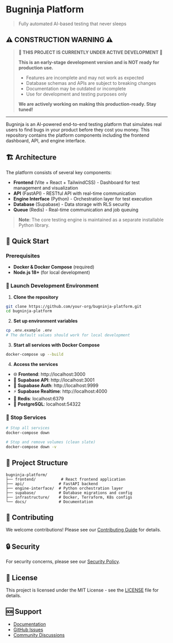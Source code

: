 # Bugninja Platform

> Fully automated AI-based testing that never sleeps

## ⚠️ **CONSTRUCTION WARNING** ⚠️

> **🚧 THIS PROJECT IS CURRENTLY UNDER ACTIVE DEVELOPMENT 🚧**
> 
> **This is an early-stage development version and is NOT ready for production use.**
> - Features are incomplete and may not work as expected
> - Database schemas and APIs are subject to breaking changes
> - Documentation may be outdated or incomplete
> - Use for development and testing purposes only
> 
> **We are actively working on making this production-ready. Stay tuned!**

---

Bugninja is an AI-powered end-to-end testing platform that simulates real users to find bugs in your product before they cost you money. This repository contains the platform components including the frontend dashboard, API, and engine interface.

## 🏗️ Architecture

The platform consists of several key components:

- **Frontend** (Vite + React + TailwindCSS) - Dashboard for test management and visualization
- **API** (FastAPI) - RESTful API with real-time communication
- **Engine Interface** (Python) - Orchestration layer for test execution
- **Database** (Supabase) - Data storage with RLS security
- **Queue** (Redis) - Real-time communication and job queuing

> **Note**: The core testing engine is maintained as a separate installable Python library.

## 🚀 Quick Start

### Prerequisites

- **Docker & Docker Compose** (required)
- **Node.js 18+** (for local development)

### 🐳 Launch Development Environment

1. **Clone the repository**
```bash
git clone https://github.com/your-org/bugninja-platform.git
cd bugninja-platform
```

2. **Set up environment variables**
```bash
cp .env.example .env
# The default values should work for local development
```

3. **Start all services with Docker Compose**
```bash
docker-compose up --build
```

4. **Access the services**
- 🌐 **Frontend**: http://localhost:3000
- 🔗 **Supabase API**: http://localhost:3001
- 🔐 **Supabase Auth**: http://localhost:9999
- ⚡ **Supabase Realtime**: http://localhost:4000
- 🔴 **Redis**: localhost:6379
- 🐘 **PostgreSQL**: localhost:54322

### 🛑 Stop Services

```bash
# Stop all services
docker-compose down

# Stop and remove volumes (clean slate)
docker-compose down -v
```

## 📁 Project Structure

```
bugninja-platform/
├── frontend/           # React frontend application
├── api/               # FastAPI backend
├── engine-interface/  # Python orchestration layer
├── supabase/          # Database migrations and config
├── infrastructure/    # Docker, Terraform, K8s configs
└── docs/              # Documentation
```

## 🤝 Contributing

We welcome contributions! Please see our [Contributing Guide](CONTRIBUTING.md) for details.

## 🔒 Security

For security concerns, please see our [Security Policy](SECURITY.md).

## 📄 License

This project is licensed under the MIT License - see the [LICENSE](LICENSE) file for details.

## 🆘 Support

- [Documentation](docs/)
- [GitHub Issues](https://github.com/your-org/bugninja-platform/issues)
- [Community Discussions](https://github.com/your-org/bugninja-platform/discussions) 